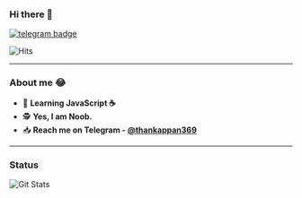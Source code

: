 ### Hi there 👋



[![telegram badge](https://img.shields.io/badge/-Abhijith-blue?style=flat&logo=telegram)](https://t.me/thankappan369)

![Hits](https://hits.seeyoufarm.com/api/count/incr/badge.svg?url=https://github.com/Abhijith-cloud)

---
### About me 😂

- 📖 **Learning JavaScript ☕**
- 🕵️ **Yes, I am Noob.**
- 📥 **Reach me on Telegram - [@thankappan369](https://t.me/thankappan369)**

---
### Status
![Git Stats](https://github-readme-stats.vercel.app/api?username=Abhijith-cloud&theme=tokyonight&show_icons=true)

<!--
**jithumon/jithumon** is a ✨ _special_ ✨ repository because its `README.md` (this file) appears on your GitHub profile.

Here are some ideas to get you started:

- 🔭 I’m currently working on ...
- 🌱 I’m currently learning ...
- 👯 I’m looking to collaborate on ...
- 🤔 I’m looking for help with ...
- 💬 Ask me about ...
- 📫 How to reach me: ...
- 😄 Pronouns: ...
- ⚡ Fun fact: ...
-->

